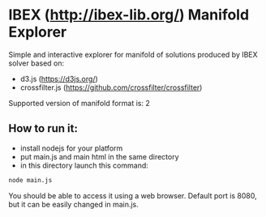# IBEX (http://ibex-lib.org/) Manifold Explorer

Simple and interactive explorer for manifold of solutions produced by IBEX solver based on:

- d3.js (https://d3js.org/)
- crossfilter.js (https://github.com/crossfilter/crossfilter)

Supported version of manifold format is: 2

## How to run it:

- install nodejs for your platform
- put main.js and main html in the same directory
- in this directory launch this command:

~~~bash
node main.js
~~~

You should be able to access it using a web browser. Default port is 8080, but it can be easily changed in main.js.